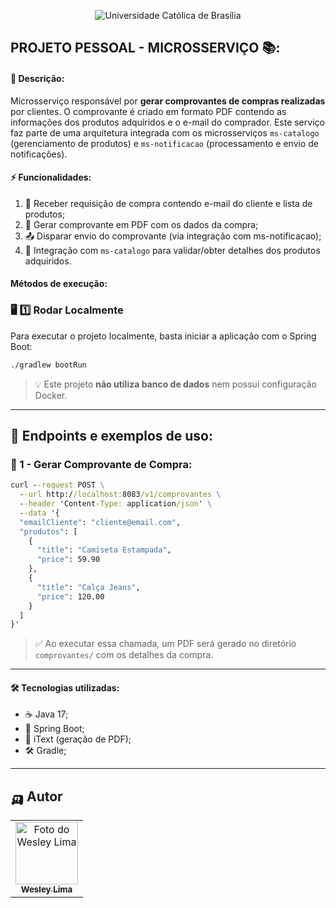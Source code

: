 <p align="center">
  <img src="https://iili.io/3FFO5cF.png" alt="Universidade Católica de Brasília">
</p>

## PROJETO PESSOAL - MICROSSERVIÇO  📚:

#### 📖 Descrição:
Microsserviço responsável por **gerar comprovantes de compras realizadas** por clientes. O comprovante é criado em formato PDF contendo as informações dos produtos adquiridos e o e-mail do comprador. Este serviço faz parte de uma arquitetura integrada com os microsserviços `ms-catalogo` (gerenciamento de produtos) e `ms-notificacao` (processamento e envio de notificações).

#### ⚡ Funcionalidades:
1. 🧾 Receber requisição de compra contendo e-mail do cliente e lista de produtos;
2. 📄 Gerar comprovante em PDF com os dados da compra;
3. 📤 Disparar envio do comprovante (via integração com ms-notificacao);
4. 🔗 Integração com `ms-catalogo` para validar/obter detalhes dos produtos adquiridos.

#### Métodos de execução:

### 🖥️ **1️⃣ Rodar Localmente**
Para executar o projeto localmente, basta iniciar a aplicação com o Spring Boot:

```sh
./gradlew bootRun
```

> 💡 Este projeto **não utiliza banco de dados** nem possui configuração Docker.

---

## 📌 Endpoints e exemplos de uso:

### 🧾 1 - Gerar Comprovante de Compra:
```cmd
curl --request POST \
  --url http://localhost:8083/v1/comprovantes \
  --header 'Content-Type: application/json' \
  --data '{
  "emailCliente": "cliente@email.com",
  "produtos": [
    {
      "title": "Camiseta Estampada",
      "price": 59.90
    },
    {
      "title": "Calça Jeans",
      "price": 120.00
    }
  ]
}'
```
> ✅ Ao executar essa chamada, um PDF será gerado no diretório `comprovantes/` com os detalhes da compra.

---

#### 🛠️ Tecnologias utilizadas:
- ☕ Java 17;
- 🍃 Spring Boot;
- 📄 iText (geração de PDF);
- 🛠️ Gradle;

---

## 🛺 Autor

<table>
  <tr>
    <td align="center">
      <a href="https://www.linkedin.com/in/wesley-lima-244405251/" title="Wesley Lima">
        <img src="https://media.licdn.com/dms/image/v2/D4D03AQEVAsL2UL6A0w/profile-displayphoto-shrink_400_400/profile-displayphoto-shrink_400_400/0/1721323972268?e=1746662400&v=beta&t=4_2RDPgz5FqJ2G-yRQk3y0vWMVRpSeAPKMAO7IOFXeE" width="100px;" alt="Foto do Wesley Lima"/><br>
        <sub>
          <b>Wesley Lima</b>
        </sub>
      </a>
    </td>
  </tr>
</table>